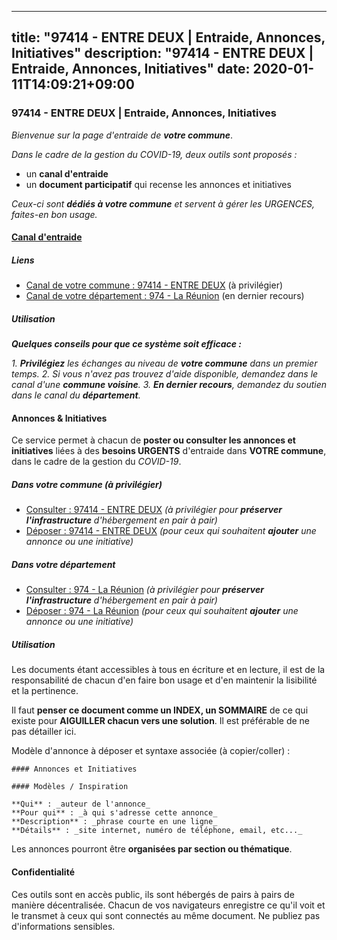 
---
title: "97414 - ENTRE DEUX | Entraide, Annonces, Initiatives"
description: "97414 - ENTRE DEUX | Entraide, Annonces, Initiatives"
date: 2020-01-11T14:09:21+09:00
---

### 97414 - ENTRE DEUX | Entraide, Annonces, Initiatives

_Bienvenue sur la page d'entraide de **votre commune**_.

_Dans le cadre de la gestion du COVID-19, deux outils sont proposés :_

- un **canal d'entraide**
- un **document participatif** qui recense les annonces et initiatives

_Ceux-ci sont **dédiés à votre commune** et servent à gérer les URGENCES, faites-en bon usage._

#### [Canal d'entraide](https://entraide.stopcoronavirus.tech/#/channel/97414_entre-deux)

##### Liens

- [Canal de votre commune : 97414 	- ENTRE DEUX](https://entraide.stopcoronavirus.tech/#/channel/97414_entre-deux) (à privilégier)
- [Canal de votre département : 974 	- La Réunion](https://entraide.stopcoronavirus.tech/#/channel/974_la-reunion) (en dernier recours)

##### Utilisation

_**Quelques conseils pour que ce système soit efficace :**_

_1. **Privilégiez** les échanges au niveau de **votre commune** dans un premier temps._
_2. Si vous n'avez pas trouvez d'aide disponible, demandez dans le canal d'une **commune voisine**._
_3. **En dernier recours**, demandez du soutien dans le canal du **département**._

#### Annonces & Initiatives


Ce service permet à chacun de **poster ou consulter les annonces et initiatives** liées à des **besoins
URGENTS** d'entraide dans **VOTRE commune**, dans le cadre de la gestion du _COVID-19_.

##### Dans votre commune (à privilégier)

- [Consulter : 97414 	- ENTRE DEUX](https://docs.stopcoronavirus.tech/r/markdown/97414_entre-deux/4XTTMGFdoSTvq1AwAAwqUaXEuTiKuEUwKeAHrPCZodfUAS8VL) _(à privilégier pour **préserver l'infrastructure** d'hébergement en pair à pair)_
- [Déposer : 97414 	- ENTRE DEUX](https://docs.stopcoronavirus.tech/w/markdown/97414_entre-deux/4XTTMGFdoSTvq1AwAAwqUaXEuTiKuEUwKeAHrPCZodfUAS8VL-K3TgUf9z46en447buffEBtHtBxtSkkh6d1LDBbmvcBNWpkD8KgkZdqjtpCQVcyK6cwAyiDzwvoF4R6Kqredx2ZL3fu9wNV4iUoFEgJqDy16uECNXemsscQAWUFD2ham8Q9g1RkMC) _(pour ceux qui souhaitent **ajouter** une annonce ou une initiative)_

##### Dans votre département

- [Consulter : 974 	- La Réunion](https://docs.stopcoronavirus.tech/r/markdown/974_la-reunion/4XTTM7moZfpJxjtoPCFhDCSeFAKf5ndNcapmHubD8swd8THCa) _(à privilégier pour **préserver l'infrastructure** d'hébergement en pair à pair)_
- [Déposer : 974 	- La Réunion](https://docs.stopcoronavirus.tech/w/markdown/974_la-reunion/4XTTM7moZfpJxjtoPCFhDCSeFAKf5ndNcapmHubD8swd8THCa-K3TgUBgCwxTwhTqNptj6hkN2w89wwoHzBb4BqtNkHCXsK4gQZSGWFofTczFdfdacMnsZcERFfB8ooqZgLiBUMEYZ7BECLbmjreaoWWaa3LPWugtwLuXYCQwox9iwiiDTsjH2rec6) _(pour ceux qui souhaitent **ajouter** une annonce ou une initiative)_


##### Utilisation

Les documents étant accessibles à tous en écriture et en lecture, il est de la
responsabilité de chacun d'en faire bon usage et d'en maintenir la lisibilité
et la pertinence.

Il faut **penser ce document comme un INDEX, un SOMMAIRE** de ce qui existe
pour **AIGUILLER chacun vers une solution**. Il est préférable de ne pas détailler ici.

Modèle d'annonce à déposer et syntaxe associée (à copier/coller) :

    #### Annonces et Initiatives

    #### Modèles / Inspiration

    **Qui** : _auteur de l'annonce_
    **Pour qui** : _à qui s'adresse cette annonce_
    **Description** : _phrase courte en une ligne_
    **Détails** : _site internet, numéro de téléphone, email, etc..._


Les annonces pourront être **organisées par section ou thématique**.

#### Confidentialité

Ces outils sont en accès public, ils sont hébergés de pairs à pairs de manière décentralisée.
Chacun de vos navigateurs enregistre ce qu'il voit et le transmet à ceux qui sont connectés au même document.
Ne publiez pas d'informations sensibles.
